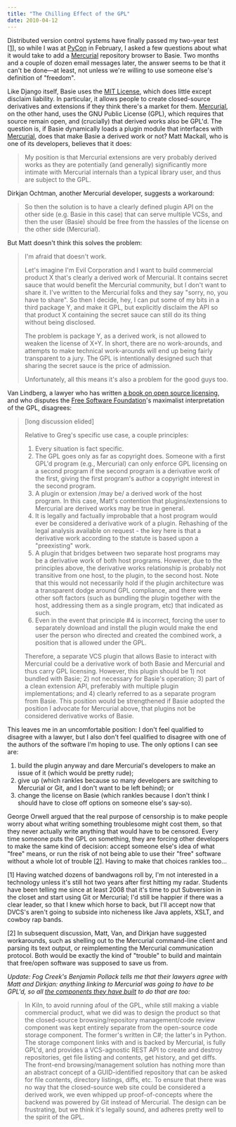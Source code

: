```yaml
---
title: "The Chilling Effect of the GPL"
date: 2010-04-12
---
```

<p>Distributed version control systems have finally passed my two-year test [<a href="#1">1</a>], so while I was at <a href="http://us.pycon.org/2010/about/">PyCon</a> in February, I asked a few questions about what it would take to add a <a href="http://mercurial.selenic.com/">Mercurial</a> repository browser to Basie.  Two months and a couple of dozen email messages later, the answer seems to be that it can't be done—at least, not unless we're willing to use someone else's definition of "freedom".</p>

<p>Like Django itself, Basie uses the <a href="http://www.opensource.org/licenses/mit-license.php">MIT License</a>, which does little except disclaim liability.  In particular, it allows people to create closed-source derivatives and extensions if they think there's a market for them.  <a href="http://mercurial.selenic.com/">Mercurial</a>, on the other hand, uses the GNU Public License (GPL), which requires that source remain open, and (crucially) that derived works also be GPL'd.  The question is, if Basie dynamically loads a plugin module that interfaces with <a href="http://mercurial.selenic.com/">Mercurial</a>, does that make Basie a derived work or not?  Matt Mackall, who is one of its developers, believes that it does:</p>

<blockquote>My position is that Mercurial extensions are very probably derived works as they are potentially (and generally) significantly more intimate with Mercurial internals than a typical library user, and thus are subject to the GPL.</blockquote>

<p>Dirkjan Ochtman, another Mercurial developer, suggests a workaround:</p>

<blockquote>So then the solution is to have a clearly defined plugin API on the other side (e.g. Basie in this case) that can serve multiple VCSs, and then the user (Basie) should be free from the hassles of the license on the other side (Mercurial).</blockquote>

<p>But Matt doesn't think this solves the problem:</p>

<blockquote>
<p>I'm afraid that doesn't work.</p>

<p>Let's imagine I'm Evil Corporation and I want to build commercial product X that's clearly a derived work of Mercurial. It contains secret sauce that would benefit the Mercurial community, but I don't want to share it. I've written to the Mercurial folks and they say "sorry, no, you have to share". So then I decide, hey, I can put some of my bits in a third package Y, and make it GPL, but explicitly disclaim the API so that product X containing the secret sauce can still do its thing without being disclosed.</p>

<p>The problem is package Y, as a derived work, is not allowed to weaken the license of X+Y. In short, there are no work-arounds, and attempts to make technical work-arounds will end up being fairly transparent to a jury. The GPL is intentionally designed such that sharing the secret sauce is the price of admission.</p>

<p>Unfortunately, all this means it's also a problem for the good guys too.</p>
</blockquote>

<p>Van Lindberg, a lawyer who has written <a href="http://www.amazon.com/Intellectual-Property-Open-Source-Protecting/dp/0596517963">a book on open source licensing</a>, and who disputes the <a href="http://www.fsf.org/">Free Software Foundation</a>'s maximalist interpretation of the GPL, disagrees:</p>

<blockquote>[long discussion elided]

<p>Relative to Greg's specific use case, a couple principles:</p>

<ol>

<li>Every situation is fact specific.</li>

<li>The GPL goes only as far as copyright does. Someone with a first GPL'd program (e.g., Mercurial) can only enforce GPL licensing on a second program if the second program is a derivative work of the first, giving the first program's author a copyright interest in the second program.</li>

<li>A plugin or extension /may be/ a derived work of the host program. In this case, Matt's contention that plugins/extensions to Mercurial are derived works may be true in general.</li>

<li>It is legally and factually improbable that a host program would ever be considered a derivative work of a plugin. Rehashing of the legal analysis available on request - the key here is that a derivative work according to the statute is based upon a "preexisting" work.</li>

<li>A plugin that bridges between two separate host programs may be a derivative work of both host programs. However, due to the principles above, the derivative works relationship is probably not transitive from one host, to the plugin, to the second host. Note that this would not necessarily hold if the plugin architecture was a transparent dodge around GPL compliance, and there were other soft factors (such as bundling the plugin together with the host, addressing them as a single program, etc) that indicated as such.</li>

<li>Even in the event that principle #4 is incorrect, forcing the user to separately download and install the plugin would make the end user the person who directed and created the combined work, a position that is allowed under the GPL.</li>

</ol>

  <p>Therefore, a separate VCS plugin that allows Basie to interact with Mercurial could be a derivative work of both Basie and Mercurial and thus carry GPL licensing. However, this plugin should be 1) not bundled with Basie; 2) not necessary for Basie's operation; 3) part of a clean extension API, preferably with multiple plugin implementations; and 4) clearly referred to as a separate program from Basie. This position would be strengthened if Basie adopted the position I advocate for Mercurial above, that plugins not be considered derivative works of Basie.</p>
</blockquote>

<p>This leaves me in an uncomfortable position: I don't feel qualified to disagree with a lawyer, but I also don't feel qualified to disagree with one of the authors of the software I'm hoping to use.  The only options I can see are:</p>

<ol>
  <li>build the plugin anyway and dare Mercurial's developers to make an issue of it (which would be pretty rude);</li>
  <li>give up (which rankles because so many developers are switching to Mercurial or Git, and I don't want to be left behind); or</li>
  <li>change the license on Basie (which rankles because I don't think I should have to close off options on someone else's say-so).</li>
</ol>

<p>George Orwell argued that the real purpose of censorship is to make people worry about what writing something troublesome might cost them, so that they never actually write anything that would have to be censored.  Every time someone puts the GPL on something, they are forcing other developers to make the same kind of decision: accept someone else's idea of what "free" means, or run the risk of not being able to use their "free" software without a whole lot of trouble [<a href="#2">2</a>].  Having to make that choices rankles too…</p>

<p>[<a name="1">1</a>] Having watched dozens of bandwagons roll by, I'm not interested in a technology unless it's still hot two years after first hitting my radar.  Students have been telling me since at least 2008 that it's time to put Subversion in the closet and start using Git or Mercurial; I'd still be happier if there was a clear leader, so that I knew which horse to back, but I'll accept now that DVCS's aren't going to subside into nicheness like Java applets, XSLT, and cowboy rap bands.</p>

<p>[<a name="2">2</a>] In subsequent discussion, Matt, Van, and Dirkjan have suggested workarounds, such as shelling out to the Mercurial command-line client and parsing its text output, or reimplementing the Mercurial communication protocol.  Both would be exactly the kind of "trouble" to build and maintain that free/open software was supposed to save us from.</p>

<p><em>Update: Fog Creek's Benjamin Pollack tells me that their lawyers agree with Matt and Dirkjan: anything linking to Mercurial was going to have to be GPL'd, so all <a href="http://developers.fogbugz.com">the components they have built</a> to do that are too:</em></p>
<blockquote>In Kiln, to avoid running afoul of the GPL, while still making a viable commercial product, what we did was to design the product so that the closed-source browsing/repository management/code review component was kept entirely separate from the open-source code storage component. The former's written in C#; the latter's in Python. The storage component links with and is backed by Mercurial, is fully GPL'd, and provides a VCS-agnostic REST API to create and destroy repositories, get file listing and contents, get history, and get diffs. The front-end browsing/management solution has nothing more than an abstract concept of a GUID-identified repository that can be asked for file contents, directory listings, diffs, etc. To ensure that there was no way that the closed-source web site could be considered a derived work, we even whipped up proof-of-concepts where the backend was powered by Git instead of Mercurial. The design can be frustrating, but we think it's legally sound, and adheres pretty well to the spirit of the GPL.</blockquote>
